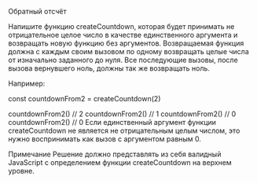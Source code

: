 Обратный отсчёт

Напишите функцию createCountdown, которая будет принимать не отрицательное целое число в качестве единственного аргумента и возвращать новую функцию без аргументов. Возвращаемая функция должна с каждым своим вызовом по одному возвращать целые числа от изначально заданного до нуля. Все последующие вызовы, после вызова вернувшего ноль, должны так же возвращать ноль.

Например:

const countdownFrom2 = createCountdown(2)

countdownFrom2() // 2
countdownFrom2() // 1
countdownFrom2() // 0
countdownFrom2() // 0
Если единственный аргумент функции createCountdown не является не отрицательным целым числом, это нужно воспринимать как вызов с аргументом равным 0.

Примечание
Решение должно представлять из себя валидный JavaScript с определением функции createCountdown на верхнем уровне.
